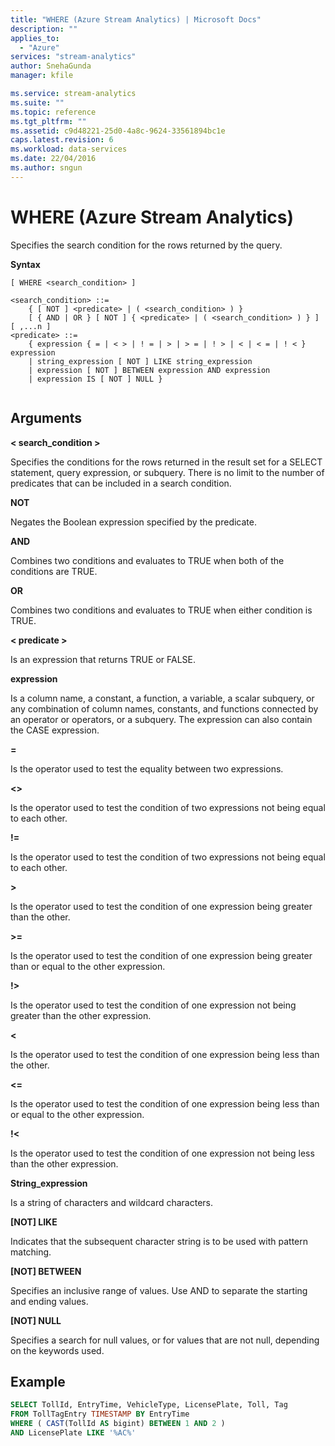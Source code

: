 ```yaml
---
title: "WHERE (Azure Stream Analytics) | Microsoft Docs"
description: ""
applies_to: 
  - "Azure"
services: "stream-analytics"
author: SnehaGunda
manager: kfile

ms.service: stream-analytics
ms.suite: ""
ms.topic: reference
ms.tgt_pltfrm: ""   
ms.assetid: c9d48221-25d0-4a8c-9624-33561894bc1e
caps.latest.revision: 6
ms.workload: data-services
ms.date: 22/04/2016
ms.author: sngun
---
```

# WHERE (Azure Stream Analytics)
  Specifies the search condition for the rows returned by the query.  
  
 **Syntax**  
  
```  
[ WHERE <search_condition> ]  
  
<search_condition> ::=   
    { [ NOT ] <predicate> | ( <search_condition> ) }   
    [ { AND | OR } [ NOT ] { <predicate> | ( <search_condition> ) } ]   
[ ,...n ]   
<predicate> ::=   
    { expression { = | < > | ! = | > | > = | ! > | < | < = | ! < } expression   
    | string_expression [ NOT ] LIKE string_expression   
    | expression [ NOT ] BETWEEN expression AND expression   
    | expression IS [ NOT ] NULL }  
  
```  
  
## Arguments  
 **\< search_condition >**  
  
 Specifies the conditions for the rows returned in the result set for a SELECT statement, query expression, or subquery. There is no limit to the number of predicates that can be included in a search condition.  
  
 **NOT**  
  
 Negates the Boolean expression specified by the predicate.  
  
 **AND**  
  
 Combines two conditions and evaluates to TRUE when both of the conditions are TRUE.  
  
 **OR**  
  
 Combines two conditions and evaluates to TRUE when either condition is TRUE.  
  
 **\< predicate >**  
  
 Is an expression that returns TRUE or FALSE.  
  
 **expression**  
  
 Is a column name, a constant, a function, a variable, a scalar subquery, or any combination of column names, constants, and functions connected by an operator or operators, or a subquery. The expression can also contain the CASE expression.  
  
 **=**  
  
 Is the operator used to test the equality between two expressions.  
  
 **<>**  
  
 Is the operator used to test the condition of two expressions not being equal to each other.  
  
 **!=**  
  
 Is the operator used to test the condition of two expressions not being equal to each other.  
  
 **>**  
  
 Is the operator used to test the condition of one expression being greater than the other.  
  
 **>=**  
  
 Is the operator used to test the condition of one expression being greater than or equal to the other expression.  
  
 **!>**  
  
 Is the operator used to test the condition of one expression not being greater than the other expression.  
  
 **<**  
  
 Is the operator used to test the condition of one expression being less than the other.  
  
 **<=**  
  
 Is the operator used to test the condition of one expression being less than or equal to the other expression.  
  
 **!<**  
  
 Is the operator used to test the condition of one expression not being less than the other expression.  
  
 **String_expression**  
  
 Is a string of characters and wildcard characters.  
  
 **[NOT] LIKE**  
  
 Indicates that the subsequent character string is to be used with pattern matching.  
  
 **[NOT] BETWEEN**  
  
 Specifies an inclusive range of values. Use AND to separate the starting and ending values.  
  
 **[NOT] NULL**  
  
 Specifies a search for null values, or for values that are not null, depending on the keywords used.  
  
## Example  
  
```SQL  
SELECT TollId, EntryTime, VehicleType, LicensePlate, Toll, Tag  
FROM TollTagEntry TIMESTAMP BY EntryTime  
WHERE ( CAST(TollId AS bigint) BETWEEN 1 AND 2 )  
AND LicensePlate LIKE '%AC%'  
  
```  
  
  